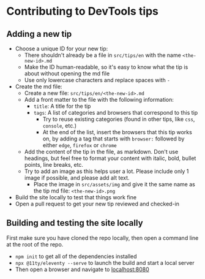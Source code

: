 # Contributing to DevTools tips

## Adding a new tip

* Choose a unique ID for your new tip:
  * There shouldn't already be a file in `src/tips/en` with the name `<the-new-id>.md`
  * Make the ID human-readable, so it's easy to know what the tip is about without opening the md file
  * Use only lowercase characters and replace spaces with `-`
* Create the md file:
  * Create a new file: `src/tips/en/<the-new-id>.md`
  * Add a front matter to the file with the following information:
    * `title`: A title for the tip
    * `tags`: A list of categories and browsers that correspond to this tip
      * Try to reuse existing categories (found in other tips, like `css`, `console`, etc.)
      * At the end of the list, insert the browsers that this tip works on, by adding a tag that starts with `browser:` followed by either `edge`, `firefox` or `chrome`
  * Add the content of the tip in the file, as markdown. Don't use headings, but feel free to format your content with italic, bold, bullet points, line breaks, etc.
  * Try to add an image as this helps user a lot. Please include only 1 image if possible, and please add alt text.
    * Place the image in `src/assets/img` and give it the same name as the tip md file: `<the-new-id>.png`
* Build the site locally to test that things work fine
* Open a pull request to get your new tip reviewed and checked-in

## Building and testing the site locally

First make sure you have cloned the repo locally, then open a command line at the root of the repo.

* `npm init` to get all of the dependencies installed
* `npx @11ty/eleventy --serve` to launch the build and start a local server
* Then open a browser and navigate to [localhost:8080](localhost:8080)
